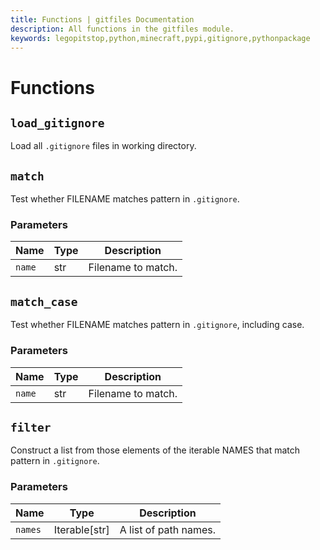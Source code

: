 ```yaml
---
title: Functions | gitfiles Documentation
description: All functions in the gitfiles module.
keywords: legopitstop,python,minecraft,pypi,gitignore,pythonpackage
---
```


# Functions

## `load_gitignore`

Load all `.gitignore` files in working directory.

## `match`

Test whether FILENAME matches pattern in `.gitignore`.

### Parameters

| Name   | Type | Description        |
| ------ | ---- | ------------------ |
| `name` | str  | Filename to match. |

## `match_case`

Test whether FILENAME matches pattern in `.gitignore`, including case.

### Parameters

| Name   | Type | Description        |
| ------ | ---- | ------------------ |
| `name` | str  | Filename to match. |

## `filter`

Construct a list from those elements of the iterable NAMES that match pattern in `.gitignore`.

### Parameters

| Name    | Type          | Description           |
| ------- | ------------- | --------------------- |
| `names` | Iterable[str] | A list of path names. |

